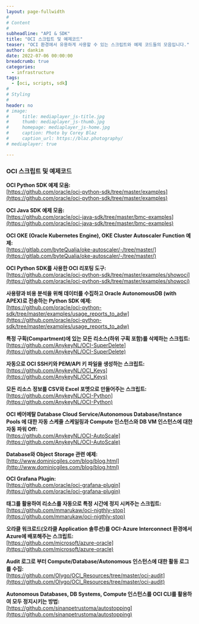 ```yaml
---
layout: page-fullwidth
#
# Content
#
subheadline: "API & SDK"
title: "OCI 스크립트 및 예제코드"
teaser: "OCI 환경에서 유용하게 사용할 수 있는 스크립트와 예제 코드들의 모음입니다."
author: dankim
date: 2022-07-06 00:00:00
breadcrumb: true
categories:
  - infrastructure
tags:
  - [oci, scripts, sdk]
#
# Styling
#
header: no
# image:
#     title: mediaplayer_js-title.jpg
#     thumb: mediaplayer_js-thumb.jpg
#     homepage: mediaplayer_js-home.jpg
#     caption: Photo by Corey Blaz
#     caption_url: https://blaz.photography/
# mediaplayer: true

---
```


### OCI 스크립트 및 예제코드
**OCI Python SDK 예제 모음:**  
[https://github.com/oracle/oci-python-sdk/tree/master/examples](https://github.com/oracle/oci-python-sdk/tree/master/examples)

**OCI Java SDK 예제 모음:**  
[https://github.com/oracle/oci-java-sdk/tree/master/bmc-examples](https://github.com/oracle/oci-java-sdk/tree/master/bmc-examples)

**OCI OKE (Oracle Kubernetes Engine), OKE Cluster Autoscaler Function 예제:**  
[https://gitlab.com/byteQualia/oke-autoscaler/-/tree/master/](https://gitlab.com/byteQualia/oke-autoscaler/-/tree/master/)

**OCI Python SDK를 사용한 OCI 리포팅 도구:**  
[https://github.com/oracle/oci-python-sdk/tree/master/examples/showoci](https://github.com/oracle/oci-python-sdk/tree/master/examples/showoci)

**사용량과 비용 분석을 위해 데이터를 수집하고 Oracle AutonomousDB (with APEX)로 전송하는 Python SDK 예제:**  
[https://github.com/oracle/oci-python-sdk/tree/master/examples/usage_reports_to_adw](https://github.com/oracle/oci-python-sdk/tree/master/examples/usage_reports_to_adw)

**특정 구획(Compartment)에 있는 모든 리소스(하위 구획 포함)를 삭제하는 스크립트:**  
[https://github.com/AnykeyNL/OCI-SuperDelete](https://github.com/AnykeyNL/OCI-SuperDelete)

**자동으로 OCI SSH키와 PEM/API 키 파일을 생성하는 스크립트:**  
[https://github.com/AnykeyNL/OCI_Keys](https://github.com/AnykeyNL/OCI_Keys)

**모든 리소스 정보를 CSV와 Excel 포멧으로 만들어주는 스크립트:**  
[https://github.com/AnykeyNL/OCI-Python](https://github.com/AnykeyNL/OCI-Python)

**OCI 베어메탈 Database Cloud Service/Autonomous Database/Instance Pools 에 대한 자동 스케줄 스케일링과 Compute 인스턴스와 DB VM 인스턴스에 대한 자동 파워 Off:**  
[https://github.com/AnykeyNL/OCI-AutoScale](https://github.com/AnykeyNL/OCI-AutoScale)

**Database와 Object Storage 관련 예제:**  
[http://www.dominicgiles.com/blog/blog.html](http://www.dominicgiles.com/blog/blog.html)

**OCI Grafana Plugin:**  
[https://github.com/oracle/oci-grafana-plugin](https://github.com/oracle/oci-grafana-plugin)

**태그를 활용하여 리소스를 자동으로 특정 시간에 정지 시켜주는 스크립트:**  
[https://github.com/mmarukaw/oci-nigthly-stop](https://github.com/mmarukaw/oci-nigthly-stop)

**오라클 워크로드(오라클 Application 솔루션)를 OCI-Azure Interconnect 환경에서 Azure에 배포해주는 스크립트:**  
[https://github.com/microsoft/azure-oracle](https://github.com/microsoft/azure-oracle)

**Audit 로그로 부터 Compute/Database/Autonomous 인스턴스에 대한 활동 로그를 수집:**  
[https://github.com/Olygo/OCI_Resources/tree/master/oci-audit](https://github.com/Olygo/OCI_Resources/tree/master/oci-audit)

**Autonomous Databases, DB Systems, Compute 인스턴스를 OCI CLI를 활용하여 모두 정지시키는 방법:**  
[https://github.com/sinanpetrustoma/autostopping](https://github.com/sinanpetrustoma/autostopping)